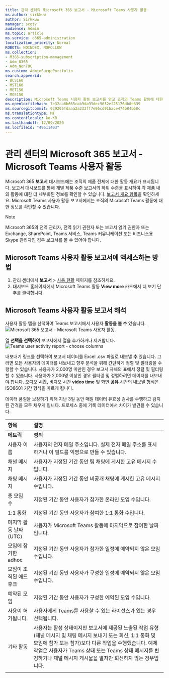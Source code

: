 ```yaml
---
title: 관리 센터의 Microsoft 365 보고서 - Microsoft Teams 사용자 활동
ms.author: sirkkuw
author: Sirkkuw
manager: scotv
audience: Admin
ms.topic: article
ms.service: o365-administration
localization_priority: Normal
ROBOTS: NOINDEX, NOFOLLOW
ms.collection:
- M365-subscription-management
- Adm_O365
- Adm_NonTOC
ms.custom: AdminSurgePortfolio
search.appverid:
- BCS160
- MST160
- MET150
- MOE150
description: Microsoft Teams 사용자 활동 보고서를 얻고 조직의 Teams 활동에 대한 인사이트를 얻는 방법을 학습합니다.
ms.openlocfilehash: 7e32ca6b665cab9da93dec9632ef25176db0e839
ms.sourcegitcommit: 039205fdaaa2a233ff7e95cd91bace474b84b68c
ms.translationtype: MT
ms.contentlocale: ko-KR
ms.lasthandoff: 12/09/2020
ms.locfileid: "49611403"
---
```

# <a name="microsoft-365-reports-in-the-admin-center---microsoft-teams-user-activity"></a>관리 센터의 Microsoft 365 보고서 - Microsoft Teams 사용자 활동

Microsoft 365 **보고서** 대시보드에는 조직의 제품 전체에 대한 활동 개요가 표시됩니다. 보고서 대시보드를 통해 개별 제품 수준 보고서의 하위 수준을 표시하여 각 제품 내의 활동에 대한 더 세부화된 정보를 확인할 수 있습니다. [보고서 개요 항목](activity-reports.md)을 확인하세요. Microsoft Teams 사용자 활동 보고서에서는 조직의 Microsoft Teams 활동에 대한 정보를 확인할 수 있습니다.
  
> [!NOTE]
> Microsoft 365의 전역 관리자, 전역 읽기 권한자 또는 보고서 읽기 권한자 또는 Exchange, SharePoint, Teams 서비스, Teams 커뮤니케이션 또는 비즈니스용 Skype 관리자인 경우 보고서를 볼 수 있어야 합니다.  
 
## <a name="how-to-get-to-the-microsoft-teams-user-activity-report"></a>Microsoft Teams 사용자 활동 보고서에 액세스하는 방법

1. 관리 센터에서 **보고서** \> <a href="https://go.microsoft.com/fwlink/p/?linkid=2074756" target="_blank">사용 현황</a> 페이지를 참조하세요.
2. 대시보드 홈페이지에서 Microsoft Teams 활동 **View more** 카드에서 더 보기 단추를 클릭합니다.

## <a name="interpret-the-microsoft-teams-user-activity-report"></a>Microsoft Teams 사용자 활동 보고서 해석

사용자 활동 탭을 선택하여 Teams 보고서에서 사용자 **활동을 볼 수** 있습니다. <br/>![Microsoft 365 보고서 - Microsoft Teams 사용자 활동.](../../media/1011877f-3cf0-4417-9447-91d0b2312aab.png)

열 **선택을 선택하여** 보고서에서 열을 추가하거나 제거합니다.  <br/> ![Teams user activity report - choose columns](../../media/a1513028-cf09-4186-93a6-8a203cd22475.png)

내보내기 링크를 선택하여 보고서 데이터를 Excel .csv 파일로 내보낼 **수** 있습니다. 그러면 모든 사용자의 데이터를 내보내고 향후 분석을 위해 간단하게 정렬 및 필터링을 수행할 수 있습니다. 사용자가 2,000명 미만인 경우 보고서 자체의 표에서 정렬 및 필터링할 수 있습니다. 사용자가 2,000명 이상인 경우 필터링 및 정렬하려면 데이터를 내보내야 합니다. 오디오 **시간,** 비디오 시간 **video time** 및 화면 **공유** 시간의 내보낼 형식은 ISO8601 기간 형식을 따르게 됩니다.

데이터 품질을 보장하기 위해 지난 3일 동안 매일 데이터 유효성 검사를 수행하고 감지된 간격을 모두 채우게 됩니다. 프로세스 중에 기록 데이터에서 차이가 발견될 수 있습니다.

|항목|설명|
|:-----|:-----|
|**메트릭**|**정의**|
|사용자 이름  <br/> |사용자의 전자 메일 주소입니다. 실제 전자 메일 주소를 표시하거나 이 필드를 익명으로 만들 수 있습니다.   <br/> |
|채널 메시지   <br/> |사용자가 지정된 기간 동안 팀 채팅에 게시한 고유 메시지 수입니다.  <br/> |
|채팅 메시지   <br/> |사용자가 지정된 기간 동안 비공개 채팅에 게시한 고유 메시지 수입니다.  <br/> |
|총 모임 수   <br/> |지정된 기간 동안 사용자가 참가한 온라인 모임 수입니다.  <br/> |
|1:1 통화   <br/> | 지정된 기간 동안 사용자가 참여한 1:1 통화 수입니다.  <br/> |
|마지막 활동 날짜(UTC)  <br/> |사용자가 Microsoft Teams 활동에 마지막으로 참여한 날짜입니다.<br/> |
|모임에 참가한 adhoc   <br/> | 지정된 기간 동안 사용자가 참가한 일정에 예약되지 않은 모임 수입니다.  <br/> |
|모임이 조직된 애드후크 <br/> |지정된 기간 동안 사용자가 구성한 일정에 예약되지 않은 모임 수입니다. <br/>|
|예약된 모임  <br/> |지정된 기간 동안 사용자가 구성한 예약된 모임 수입니다.  <br/> |
|사용이 허가됩니다. |사용자에게 Teams를 사용할 수 있는 라이선스가 있는 경우 선택됩니다.|
|기타 활동|사용자는 활성 상태이지만 보고서에 제공된 노출된 작업 유형(채널 메시지 및 채팅 메시지 보내기 또는 회신, 1:1 통화 및 모임에 참가 또는 참가)보다 다른 작업을 수행했습니다. 예제 작업은 사용자가 Teams 상태 또는 Teams 상태 메시지를 변경하거나 채널 메시지 게시물을 열지만 회신하지 않는 경우입니다. |
|||
